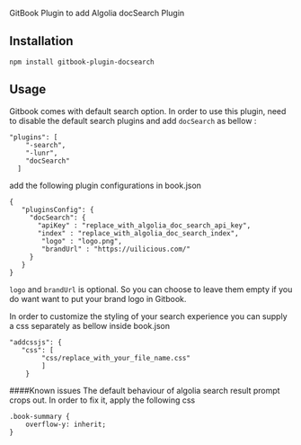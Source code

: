 GitBook Plugin to add Algolia docSearch Plugin

## Installation

```
npm install gitbook-plugin-docsearch
```

## Usage
Gitbook comes with default search option. In order to use this plugin, need to disable the default search plugins and add `docSearch` as bellow :

```
"plugins": [
    "-search",
    "-lunr",
    "docSearch"
  ]
```
add the following plugin configurations in book.json

```
{
   "pluginsConfig": {
     "docSearch": {
       "apiKey" : "replace_with_algolia_doc_search_api_key",
       "index" : "replace_with_algolia_doc_search_index",
        "logo" : "logo.png",
        "brandUrl" : "https://uilicious.com/"
     }
   }
}
```

`logo` and `brandUrl` is optional. So you can choose to leave them empty if you do want want to put your brand logo in Gitbook.

In order to customize the styling of your search experience you can supply a css separately as bellow inside book.json

```
"addcssjs": {
   "css": [
        "css/replace_with_your_file_name.css"
        ]
    }
```

####Known issues
The default behaviour of algolia search result prompt crops out.
In order to fix it, apply the following css

```
.book-summary {
    overflow-y: inherit;
}
```
